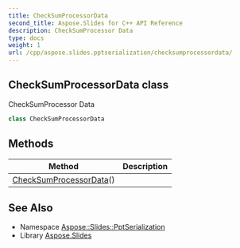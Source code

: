 ```yaml
---
title: CheckSumProcessorData
second_title: Aspose.Slides for C++ API Reference
description: CheckSumProcessor Data
type: docs
weight: 1
url: /cpp/aspose.slides.pptserialization/checksumprocessordata/
---
```

## CheckSumProcessorData class


CheckSumProcessor Data

```cpp
class CheckSumProcessorData
```

## Methods

| Method | Description |
| --- | --- |
|  [CheckSumProcessorData](./checksumprocessordata/)() |  |



## See Also

* Namespace [Aspose::Slides::PptSerialization](../)
* Library [Aspose.Slides](../../)